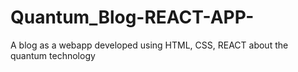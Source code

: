 # Quantum_Blog-REACT-APP-
A blog as a webapp developed using HTML, CSS, REACT about the quantum technology
